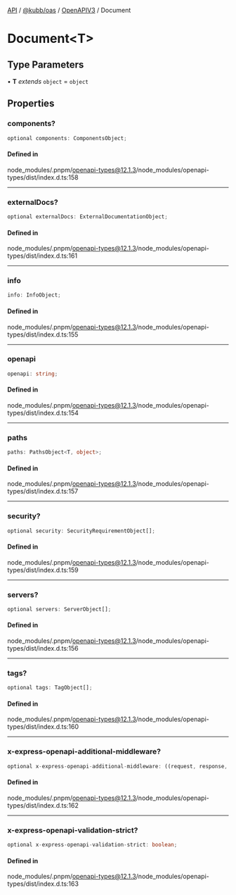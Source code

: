 [API](../../../../../packages.md) / [@kubb/oas](../../../index.md) / [OpenAPIV3](../index.md) / Document

# Document\<T\>

## Type Parameters

• **T** *extends* `object` = `object`

## Properties

### components?

```ts
optional components: ComponentsObject;
```

#### Defined in

node\_modules/.pnpm/openapi-types@12.1.3/node\_modules/openapi-types/dist/index.d.ts:158

***

### externalDocs?

```ts
optional externalDocs: ExternalDocumentationObject;
```

#### Defined in

node\_modules/.pnpm/openapi-types@12.1.3/node\_modules/openapi-types/dist/index.d.ts:161

***

### info

```ts
info: InfoObject;
```

#### Defined in

node\_modules/.pnpm/openapi-types@12.1.3/node\_modules/openapi-types/dist/index.d.ts:155

***

### openapi

```ts
openapi: string;
```

#### Defined in

node\_modules/.pnpm/openapi-types@12.1.3/node\_modules/openapi-types/dist/index.d.ts:154

***

### paths

```ts
paths: PathsObject<T, object>;
```

#### Defined in

node\_modules/.pnpm/openapi-types@12.1.3/node\_modules/openapi-types/dist/index.d.ts:157

***

### security?

```ts
optional security: SecurityRequirementObject[];
```

#### Defined in

node\_modules/.pnpm/openapi-types@12.1.3/node\_modules/openapi-types/dist/index.d.ts:159

***

### servers?

```ts
optional servers: ServerObject[];
```

#### Defined in

node\_modules/.pnpm/openapi-types@12.1.3/node\_modules/openapi-types/dist/index.d.ts:156

***

### tags?

```ts
optional tags: TagObject[];
```

#### Defined in

node\_modules/.pnpm/openapi-types@12.1.3/node\_modules/openapi-types/dist/index.d.ts:160

***

### x-express-openapi-additional-middleware?

```ts
optional x-express-openapi-additional-middleware: ((request, response, next) => Promise<void> | (request, response, next) => void)[];
```

#### Defined in

node\_modules/.pnpm/openapi-types@12.1.3/node\_modules/openapi-types/dist/index.d.ts:162

***

### x-express-openapi-validation-strict?

```ts
optional x-express-openapi-validation-strict: boolean;
```

#### Defined in

node\_modules/.pnpm/openapi-types@12.1.3/node\_modules/openapi-types/dist/index.d.ts:163
